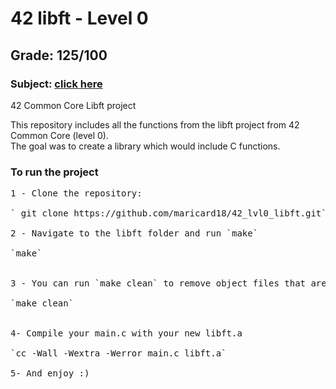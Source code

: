 # 42 libft - Level 0
## Grade: 125/100
### Subject: [click here](Extras/en.subject.pdf)

42 Common Core Libft project

This repository includes all the functions from the libft project from 42 Common Core (level 0).<br />
The goal was to create a library which would include C functions.<br />

### To run the project
<pre>
1 - Clone the repository:<br />
` git clone https://github.com/maricard18/42_lvl0_libft.git`

2 - Navigate to the libft folder and run `make`<br />
`make`<br />

3 - You can run `make clean` to remove object files that are no longer needed.<br />
`make clean` <br />

4- Compile your main.c with your new libft.a <br />
`cc -Wall -Wextra -Werror main.c libft.a`

5- And enjoy :)
<pre>
